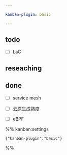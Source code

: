 ```yaml
---

kanban-plugin: basic

---
```


## todo

- [ ] LaC


## reseaching



## done

- [ ] service mesh
- [ ] 云原生成熟度
- [ ] eBPF




%% kanban:settings
```
{"kanban-plugin":"basic"}
```
%%